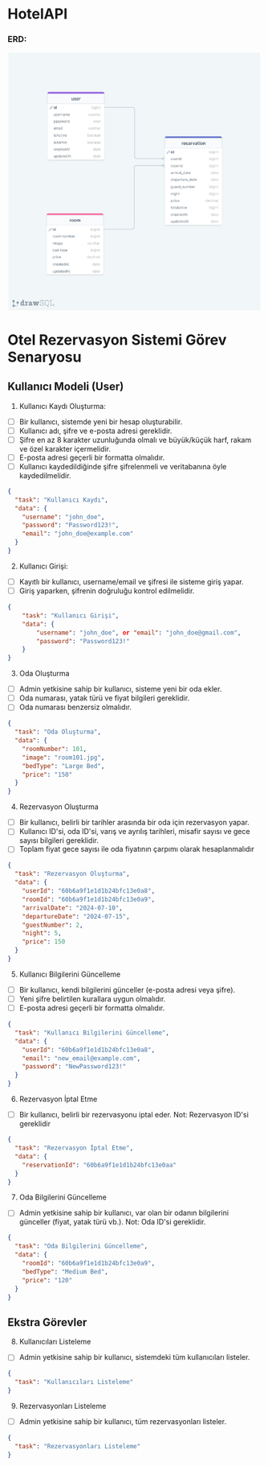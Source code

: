 # HotelAPI

### ERD:

![ERD](./erdHotelApi.png)

# Otel Rezervasyon Sistemi Görev Senaryosu

## Kullanıcı Modeli (User)

1. Kullanıcı Kaydı Oluşturma:

- [ ] Bir kullanıcı, sistemde yeni bir hesap oluşturabilir.
- [ ] Kullanıcı adı, şifre ve e-posta adresi gereklidir.
- [ ] Şifre en az 8 karakter uzunluğunda olmalı ve büyük/küçük harf, rakam ve özel karakter içermelidir.
- [ ] E-posta adresi geçerli bir formatta olmalıdır.
- [ ] Kullanıcı kaydedildiğinde şifre şifrelenmeli ve veritabanına öyle kaydedilmelidir.

```json
{
  "task": "Kullanıcı Kaydı",
  "data": {
    "username": "john_doe",
    "password": "Password123!",
    "email": "john_doe@example.com"
  }
}
```

2. Kullanıcı Girişi:

- [ ] Kayıtlı bir kullanıcı, username/email ve şifresi ile sisteme giriş yapar.
- [ ] Giriş yaparken, şifrenin doğruluğu kontrol edilmelidir.

```json
{
    "task": "Kullanıcı Girişi",
    "data": {
        "username": "john_doe", or "email": "john_doe@gmail.com",
        "password": "Password123!"
    }
}
```

3. Oda Oluşturma

- [ ] Admin yetkisine sahip bir kullanıcı, sisteme yeni bir oda ekler.
- [ ] Oda numarası, yatak türü ve fiyat bilgileri gereklidir.
- [ ] Oda numarası benzersiz olmalıdır.

```json
{
  "task": "Oda Oluşturma",
  "data": {
    "roomNumber": 101,
    "image": "room101.jpg",
    "bedType": "Large Bed",
    "price": "150"
  }
}
```

4. Rezervasyon Oluşturma

- [ ] Bir kullanıcı, belirli bir tarihler arasında bir oda için rezervasyon yapar.
- [ ] Kullanıcı ID'si, oda ID'si, varış ve ayrılış tarihleri, misafir sayısı ve gece sayısı bilgileri gereklidir.
- [ ] Toplam fiyat gece sayısı ile oda fiyatının çarpımı olarak hesaplanmalıdır

```json
{
  "task": "Rezervasyon Oluşturma",
  "data": {
    "userId": "60b6a9f1e1d1b24bfc13e0a8",
    "roomId": "60b6a9f1e1d1b24bfc13e0a9",
    "arrivalDate": "2024-07-10",
    "departureDate": "2024-07-15",
    "guestNumber": 2,
    "night": 5,
    "price": 150
  }
}
```

5. Kullanıcı Bilgilerini Güncelleme

- [ ] Bir kullanıcı, kendi bilgilerini günceller (e-posta adresi veya şifre).
- [ ] Yeni şifre belirtilen kurallara uygun olmalıdır.
- [ ] E-posta adresi geçerli bir formatta olmalıdır.

```json
{
  "task": "Kullanıcı Bilgilerini Güncelleme",
  "data": {
    "userId": "60b6a9f1e1d1b24bfc13e0a8",
    "email": "new_email@example.com",
    "password": "NewPassword123!"
  }
}
```

6. Rezervasyon İptal Etme

- [ ] Bir kullanıcı, belirli bir rezervasyonu iptal eder.
      Not: Rezervasyon ID'si gereklidir

```json
{
  "task": "Rezervasyon İptal Etme",
  "data": {
    "reservationId": "60b6a9f1e1d1b24bfc13e0aa"
  }
}
```

7. Oda Bilgilerini Güncelleme

- [ ] Admin yetkisine sahip bir kullanıcı, var olan bir odanın bilgilerini günceller (fiyat, yatak türü vb.).
      Not: Oda ID'si gereklidir.

```json
{
  "task": "Oda Bilgilerini Güncelleme",
  "data": {
    "roomId": "60b6a9f1e1d1b24bfc13e0a9",
    "bedType": "Medium Bed",
    "price": "120"
  }
}
```

## Ekstra Görevler

8. Kullanıcıları Listeleme

- [ ] Admin yetkisine sahip bir kullanıcı, sistemdeki tüm kullanıcıları listeler.

```json
{
  "task": "Kullanıcıları Listeleme"
}
```

9. Rezervasyonları Listeleme

- [ ] Admin yetkisine sahip bir kullanıcı, tüm rezervasyonları listeler.

```json
{
  "task": "Rezervasyonları Listeleme"
}
```
